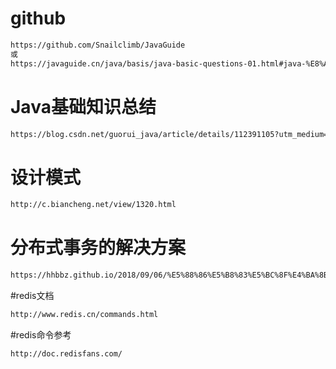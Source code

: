 # github
```markdown
https://github.com/Snailclimb/JavaGuide
或
https://javaguide.cn/java/basis/java-basic-questions-01.html#java-%E8%AF%AD%E8%A8%80%E6%9C%89%E5%93%AA%E4%BA%9B%E7%89%B9%E7%82%B9
```

# Java基础知识总结
```markdown
https://blog.csdn.net/guorui_java/article/details/112391105?utm_medium=distribute.pc_category.none-task-blog-hot-1.nonecase&depth_1-utm_source=distribute.pc_category.none-task-blog-hot-1.nonecase&request_id=
```

# 设计模式
```markdown
http://c.biancheng.net/view/1320.html
```

# 分布式事务的解决方案
```markdown
https://hhbbz.github.io/2018/09/06/%E5%88%86%E5%B8%83%E5%BC%8F%E4%BA%8B%E5%8A%A1%E7%9A%84%E5%9B%9B%E7%A7%8D%E8%A7%A3%E5%86%B3%E6%96%B9%E6%A1%88/
```

#redis文档
```markdown
http://www.redis.cn/commands.html
```

#redis命令参考
```markdown
http://doc.redisfans.com/
```